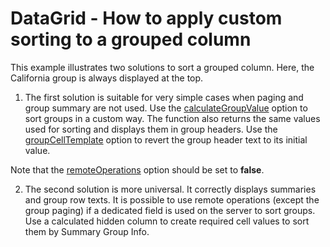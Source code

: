 # DataGrid - How to apply custom sorting to a grouped column

This example illustrates two solutions to sort a grouped column. Here, the California group is always displayed at the top.

 1. The first solution is suitable for very simple cases when paging and group summary are not used. Use the [calculateGroupValue](https://js.devexpress.com/Documentation/ApiReference/UI_Widgets/dxDataGrid/Configuration/columns/#calculateGroupValue) option to sort groups in a custom way. The function also returns the same values used for sorting and displays them in group headers. Use the [groupCellTemplate](https://js.devexpress.com/Documentation/ApiReference/UI_Widgets/dxDataGrid/Configuration/columns/#groupCellTemplate) option to revert the group header text to its initial value. 

 Note that the [remoteOperations](https://js.devexpress.com/Documentation/ApiReference/UI_Widgets/dxDataGrid/Configuration/remoteOperations/) option should be set to **false**.

 2. The second solution is more universal. It correctly displays summaries and group row texts. It is possible to use remote operations (except the group paging) if a dedicated field is used on the server to sort groups. Use a calculated hidden column to create required cell values to sort them by Summary Group Info.